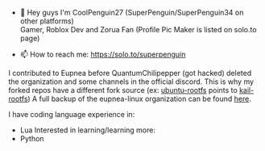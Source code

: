 - 👋 Hey guys I'm CoolPenguin27 (SuperPenguin/SuperPenguin34 on other platforms)                                  
Gamer, Roblox Dev and Zorua Fan (Profile Pic Maker is listed on solo.to page)

- 📫 How to reach me: https://solo.to/superpenguin

I contributed to Eupnea before QuantumChilipepper (got hacked) deleted the organization and some channels in the official discord.
This is why my forked repos have a different fork source (ex: [ubuntu-rootfs](https://github.com/CoolPenguin27/ubuntu-rootfs) points to [kail-rootfs](https://github.com/natesway/kali-rootfs))
A full backup of the eupnea-linux organization can be found [here](https://github.com/eupnea-linux-backup).
<!---
CoolPenguin27/CoolPenguin27 is a ✨ special ✨ repository because its `README.md` (this file) appears on your GitHub profile.
You can click the Preview link to take a look at your changes.
--->
I have coding language experience in:
* Lua
Interested in learning/learning more:
* Python
